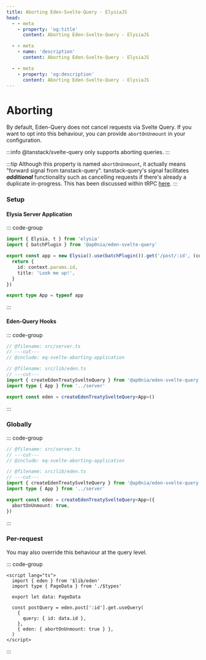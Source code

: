 ```yaml
---
title: Aborting Eden-Svelte-Query - ElysiaJS
head:
  - - meta
    - property: 'og:title'
      content: Aborting Eden-Svelte-Query - ElysiaJS

  - - meta
    - name: 'description'
      content: Aborting Eden-Svelte-Query - ElysiaJS

  - - meta
    - property: 'og:description'
      content: Aborting Eden-Svelte-Query - ElysiaJS
---
```


# Aborting

By default, Eden-Query does not cancel requests via Svelte Query.
If you want to opt into this behaviour, you can provide `abortOnUnmount` in your configuration.

:::info
@tanstack/svelte-query only supports aborting queries.
:::

:::tip
Although this property is named `abortOnUnmount`, it actually means "forward signal from tanstack-query".
tanstack-query's signal facilitates **_additional_** functionality such as cancelling requests
if there's already a duplicate in-progress.
This has been discussed within tRPC [here](https://github.com/trpc/trpc/issues/4448).
:::

### Setup

#### Elysia Server Application

::: code-group

```typescript twoslash include eq-svelte-aborting-application [src/server.ts]
import { Elysia, t } from 'elysia'
import { batchPlugin } from '@ap0nia/eden-svelte-query'

export const app = new Elysia().use(batchPlugin()).get('/post/:id', (context) => {
  return {
    id: context.params.id,
    title: 'Look me up!',
  }
})

export type App = typeof app
```

:::

#### Eden-Query Hooks

::: code-group

```typescript twoslash
// @filename: src/server.ts
// ---cut---
// @include: eq-svelte-aborting-application

// @filename: src/lib/eden.ts
// ---cut---
import { createEdenTreatySvelteQuery } from '@ap0nia/eden-svelte-query'
import type { App } from '../server'

export const eden = createEdenTreatySvelteQuery<App>()
```

:::

### Globally

::: code-group

```typescript twoslash [src/lib/eden.ts]
// @filename: src/server.ts
// ---cut---
// @include: eq-svelte-aborting-application

// @filename: src/lib/eden.ts
// ---cut---
import { createEdenTreatySvelteQuery } from '@ap0nia/eden-svelte-query'
import type { App } from '../server'

export const eden = createEdenTreatySvelteQuery<App>({
  abortOnUnmount: true,
})
```

:::

### Per-request

You may also override this behaviour at the query level.

::: code-group

```svelte [src/routes/+page.svelte]
<script lang="ts">
  import { eden } from '$lib/eden'
  import type { PageData } from './$types'

  export let data: PageData

  const postQuery = eden.post[':id'].get.useQuery(
    {
      query: { id: data.id },
    },
    { eden: { abortOnUnmount: true } },
  )
</script>

```

:::
